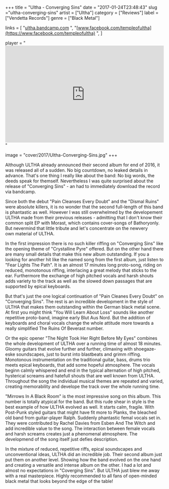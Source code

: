 +++
title = "Ultha - Converging Sins"
date = "2017-01-24T23:48:43"
slug ="ultha-converging-sins"
artist = ["Ultha"]
category = ["Reviews"]
label = ["Vendetta Records"]
genre = ["Black Metal"]

links = [
    "[ultha.bandcamp.com](https://ultha.bandcamp.com)  ",
    "[www.facebook.com/templeofultha](https://www.facebook.com/templeofultha) ",
]

player = "<iframe style='border: 0; width: 100%; height: 307px;' src='https://bandcamp.com/EmbeddedPlayer/album=1203385701/size=large/bgcol=333333/linkcol=ffffff/artwork=none/transparent=true/' ></iframe>"

image = "cover/2017/Ultha-Converging-Sins.jpg"
+++

Although ULTHA already announced their second album for end of 2016, it was released all of a sudden. No big countdown, no leaked details in advance. That's one thing I really like about the band: No big words, the deeds speak for themself. Nevertheless I was quite surprised about the release of "Converging Sins" - an had to immediately download the record via bandcamp.

Since both the debut "Pain Cleanses Every Doubt" and the "Dismal Ruins" were absolute killers, it is no wonder that the second full-length of this band is phantastic as well. However I was still overwhelmed by the developement ULTHA made from their previous releases - admitting that I don't know their common split EP with Morast, which contains cover-songs of Bathoryonly. But nevermind that little tribute and let's concentrate on the newvery own material of ULTHA.

In the first impression there is no such killer riffing on "Converging Sins" like the opening theme of "Crystalline Pyre" offered. But on the other hand there are many small details that make this new album outstanding. If you a looking for another hit like the named song from the first album, just listen to "Fear Lights The Path". It is an almost 17 minutes long proto-song, riding on reduced, monotonous riffing, interlacing a great melody that sticks to the ear. Furthermore the exchange of high pitched vocals and harsh shouts adds variety to the track as well as the slowed down passages that are supported by epical keyboards.

But that's just the one logical continuation of "Pain Cleanes Every Doubt" on "Converging Sins". The rest is an incredible development in the style of ULTHA that makes them outstanding within the German black metal scene. At first you might think "You Will Learn About Loss" sounds like another repetitive proto-band, imagine early Blut Aus Nord. But the addition of keyboards and choral vocals change the whole attitude more towards a really simplified The Ruins Of Beverast number.

Or the epic opener "The Night Took Her Right Before My Eyes" combines the whole development of ULTHA over a running time of almost 18 minutes. Gloomy guitars that evolve further and further, climaxing with shoegaze-eske soundscapes, just to burst into blastbeats and grimm riffing. Monotonous instrumentation on the traditional guitar, bass, drums trio meets epical keyboards, that add some hopeful atmosphere. The vocals beginn calmly whispered and end in the typical alternation of high pitched, hysterical screams and hatefull shouts that are well known from ULTHA. Throughout the song the individual musical themes are repeated and varied, creating memorability and develope the track over the whole running time.

"Mirrows In A Black Room" is the most impressive song on this album. This number is totally atypical for the band. But this rude shear in style is the best example of how ULTHA evolved as well. It starts calm, fragile. With Post-Punk styled guitars that might have fit more to Planks, the bleached old band from guitar-player Ralph. Suddenly phantastic femal vocals set in. They were contributed by Rachel Davies from Esben And The Witch and add incredible value to the song. The interaction between female vocals and harsh screams creates just a phenomenal atmosphere. The developmend of the song itself just defies description.

In the mixture of reduced, repetitive riffs, epical soundscapes and unconventional ideas, ULTHA did an incredible job. Their second album just put them on another level. Showing how the band evolved on the one hand and creating a versatile and intense album on the other. I had a lot and almost no expectations in "Coverging Sins". But ULTHA just blew me away with a real masterpiece. Highly recommended to all fans of open-minded black metal that looks beyond the edge of the table!
